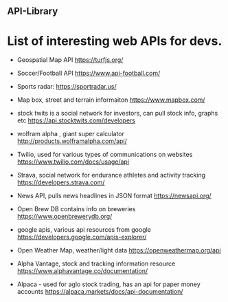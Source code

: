 ## API-Library
# List of interesting web APIs for devs.

* Geospatial Map API
https://turfjs.org/

* Soccer/Football API
https://www.api-football.com/

* Sports radar:
https://sportradar.us/

* Map box, street and terrain informaiton 
https://www.mapbox.com/

- stock twits is a social network for investors, can pull stock info, graphs etc
https://api.stocktwits.com/developers

- wolfram alpha , giant super calculator
http://products.wolframalpha.com/api/

- Twilio, used for various types of communications on websites 
https://www.twilio.com/docs/usage/api
 
- Strava, social network for endurance athletes and activity tracking 
https://developers.strava.com/

- News API, pulls news headlines in JSON format 
https://newsapi.org/

- Open Brew DB contains info on breweries 
https://www.openbrewerydb.org/

- google apis, various api resources from google 
https://developers.google.com/apis-explorer/

- Open Weather Map, weather/light data
https://openweathermap.org/api

- Alpha Vantage, stock and tracking information resource 
https://www.alphavantage.co/documentation/

- Alpaca - used for aglo stock trading, has an api for paper money accounts
 https://alpaca.markets/docs/api-documentation/
